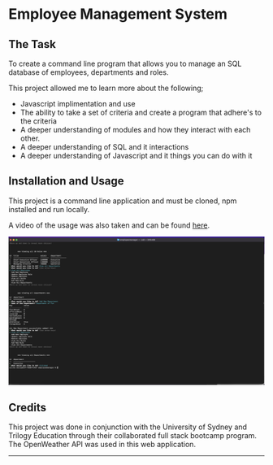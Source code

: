 # Employee Management System

## The Task

To create a command line program that allows you to manage an SQL database of employees, departments and roles.

This project allowed me to learn more about the following;
- Javascript implimentation and use
- The ability to take a set of criteria and create a program that adhere's to the criteria
- A deeper understanding of modules and how they interact with each other.
- A deeper understanding of SQL and it interactions
- A deeper understanding of Javascript and it things you can do with it

## Installation and Usage

This project is a command line application and must be cloned, npm installed and run locally.

A video of the usage was also taken and can be found [here](https://drive.google.com/file/d/1jsCb07AQaI8UfFak9ZK27grWBakS1FWp/view).

![Alt text](./assets/screenshot.png?raw=true "Screenshot of my web page")



## Credits

This project was done in conjunction with the University of Sydney and Trilogy Education through their collaborated full stack bootcamp program. The OpenWeather API was used in this web application.

---